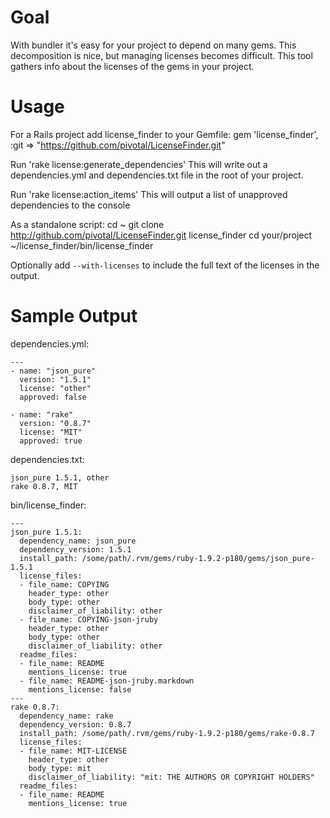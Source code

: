 Goal
====

With bundler it's easy for your project to depend on many gems.  This decomposition is nice, but managing licenses becomes difficult.  This tool gathers info about the licenses of the gems in your project.

Usage
=====

For a Rails project add license_finder to your Gemfile:
    gem 'license_finder', :git => "https://github.com/pivotal/LicenseFinder.git"

Run 'rake license:generate_dependencies'
This will write out a dependencies.yml and dependencies.txt file in the root of your project.

Run 'rake license:action_items'
This will output a list of unapproved dependencies to the console

As a standalone script:
    cd ~
    git clone http://github.com/pivotal/LicenseFinder.git license_finder
    cd your/project
    ~/license_finder/bin/license_finder

Optionally add `--with-licenses` to include the full text of the licenses in the output.

Sample Output
=============

dependencies.yml:

    ---
    - name: "json_pure"
      version: "1.5.1"
      license: "other"
      approved: false

    - name: "rake"
      version: "0.8.7"
      license: "MIT"
      approved: true

dependencies.txt:

    json_pure 1.5.1, other
    rake 0.8.7, MIT

bin/license_finder:

    ---
    json_pure 1.5.1:
      dependency_name: json_pure
      dependency_version: 1.5.1
      install_path: /some/path/.rvm/gems/ruby-1.9.2-p180/gems/json_pure-1.5.1
      license_files:
      - file_name: COPYING
        header_type: other
        body_type: other
        disclaimer_of_liability: other
      - file_name: COPYING-json-jruby
        header_type: other
        body_type: other
        disclaimer_of_liability: other
      readme_files:
      - file_name: README
        mentions_license: true
      - file_name: README-json-jruby.markdown
        mentions_license: false
    ---
    rake 0.8.7:
      dependency_name: rake
      dependency_version: 0.8.7
      install_path: /some/path/.rvm/gems/ruby-1.9.2-p180/gems/rake-0.8.7
      license_files:
      - file_name: MIT-LICENSE
        header_type: other
        body_type: mit
        disclaimer_of_liability: "mit: THE AUTHORS OR COPYRIGHT HOLDERS"
      readme_files:
      - file_name: README
        mentions_license: true